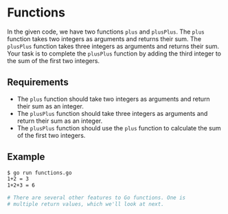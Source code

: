 # Functions

In the given code, we have two functions `plus` and `plusPlus`. The `plus` function takes two integers as arguments and returns their sum. The `plusPlus` function takes three integers as arguments and returns their sum. Your task is to complete the `plusPlus` function by adding the third integer to the sum of the first two integers.

## Requirements

- The `plus` function should take two integers as arguments and return their sum as an integer.
- The `plusPlus` function should take three integers as arguments and return their sum as an integer.
- The `plusPlus` function should use the `plus` function to calculate the sum of the first two integers.

## Example

```sh
$ go run functions.go
1+2 = 3
1+2+3 = 6

# There are several other features to Go functions. One is
# multiple return values, which we'll look at next.
```
